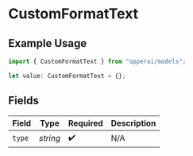 # CustomFormatText

## Example Usage

```typescript
import { CustomFormatText } from "opperai/models";

let value: CustomFormatText = {};
```

## Fields

| Field              | Type               | Required           | Description        |
| ------------------ | ------------------ | ------------------ | ------------------ |
| `type`             | *string*           | :heavy_check_mark: | N/A                |